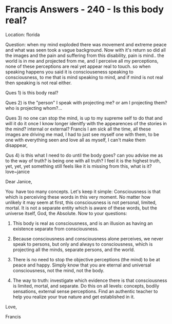 # Francis Answers - 240 - Is this body real?

Location: florida&nbsp;  

Question: when my mind exploded there was movement and extreme peace and what was seen took a vague background. Now with it's return so did all the images and the pain and suffering from this disability, pain is mind.. the world is in me and projected from me, and I perceive all my perceptions, none of these perceptions are real yet appear real to touch. so when speaking happens you said it is consciouseness speaking to consciousness, to me that is mind speaking to mind, and if mind is not real then speaking is not real either. 

Ques 1) is this body real? 

Ques 2) is the &quot;person&quot; I speak with projecting me? or am I projecting them? who is projecting whom?...

Ques 3) no one can stop the mind, is up to my supreme self to do that and will it do it once I know longer idenitfy with the appearences of the stories in the mind? internal or external? Francis I am sick all the time, all these images are driving me mad, I had to just see myself one with them, to be one with everything seen and love all as myself, I can't make them disappear, 

Qus 4) is this what I need to do until the body goes? can you advise me as to the way of truth? is being one with all truth? I feel it is the highest truth, yet, yet, yet something still feels like it is missing from this, what is it? love~janice

Dear Janice,

You
&nbsp;have too many concepts. Let's keep it simple: Consciousness is that which is perceiving these words in this very moment. No matter how unlikely it may seem at first, this consciousness is not personal, limited, mortal. It is not a separate entity which is aware of these words, but the universe itself, God, the Absolute. 
Now to your questions:

1. This body is real as consciousness, and is an illusion as having an existence separate from consciousness.

2. Because consciousness and consciousness alone perceives, we never speak to persons, but only and always to consciousness, which is projecting all the minds, separate persons, and the world.

3. There is no need to stop the objective perceptions (the mind) to be at peace and happy. Simply know that you are eternal and universal consciousness, not the mind, not the body.

4. The way to truth: investigate which evidence there is that consciousness is limited, mortal, and separate. Do this on all levels: concepts, bodily sensations, external sense perceptions. Find an authentic teacher to help you realize your true nature and get established in it.

  

Love,

Francis  

